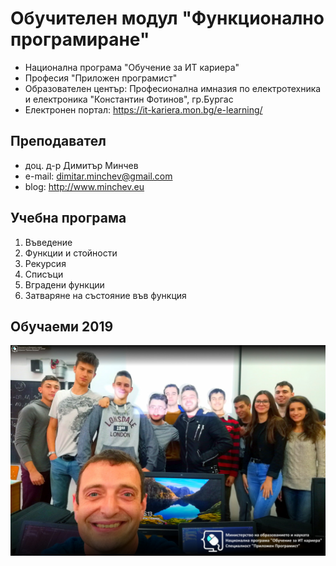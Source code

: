 # Обучителен модул "Функционално програмиране"
- Национална програма "Обучение за ИТ кариера"
- Професия "Приложен програмист" 
- Образователен център: Професионална имназия по електротехника и електроника "Константин Фотинов", гр.Бургас  
- Електронен портал: https://it-kariera.mon.bg/e-learning/

## Преподавател
- доц. д-р Димитър Минчев
- e-mail: dimitar.minchev@gmail.com 
- blog: http://www.minchev.eu

## Учебна програма
1. Въведение 
2. Функции и стойности
3. Рекурсия
4. Списъци
5. Вградени функции
6. Затваряне на състояние във функция

## Обучаеми 2019
![group_2019.jpg](group_2019.jpg)


